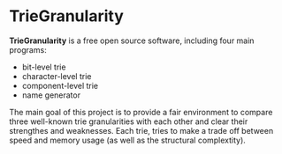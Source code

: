 # TrieGranularity
**TrieGranularity** is a free open source software, including four main programs:
- bit-level trie
- character-level trie
- component-level trie
- name generator

The main goal of this project is to provide a fair environment to compare three well-known trie granularities with
each other and clear their strengthes and weaknesses. Each trie, tries to make a trade off between speed and memory
usage (as well as the structural complextity).
